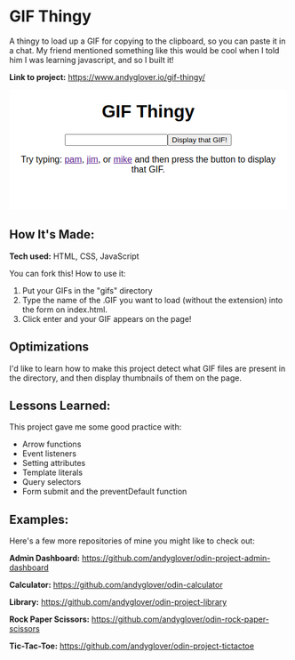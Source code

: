# GIF Thingy
A thingy to load up a GIF for copying to the clipboard, so you can paste it in a chat. My friend mentioned something like this would be cool when I told him I was learning javascript, and so I built it!

**Link to project:** https://www.andyglover.io/gif-thingy/

![Thumbnail](./img/project-screenshot.png "screenshot of andyglover.dev")

## How It's Made:

**Tech used:** HTML, CSS, JavaScript

You can fork this! How to use it:
1. Put your GIFs in the "gifs" directory
2. Type the name of the .GIF you want to load (without the extension) into the form on index.html.
3. Click enter and your GIF appears on the page!

## Optimizations

I'd like to learn how to make this project detect what GIF files are present in the directory, and then display thumbnails of them on the page.

## Lessons Learned:

This project gave me some good practice with:
- Arrow functions
- Event listeners
- Setting attributes
- Template literals
- Query selectors
- Form submit and the preventDefault function

## Examples:
Here's a few more repositories of mine you might like to check out:

**Admin Dashboard:** https://github.com/andyglover/odin-project-admin-dashboard

**Calculator:** https://github.com/andyglover/odin-calculator

**Library:** https://github.com/andyglover/odin-project-library

**Rock Paper Scissors:** https://github.com/andyglover/odin-rock-paper-scissors

**Tic-Tac-Toe:** https://github.com/andyglover/odin-project-tictactoe
